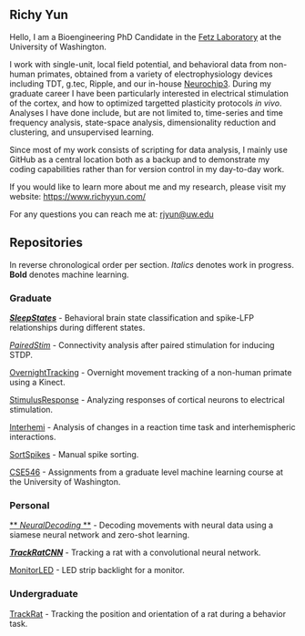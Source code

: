 ## Richy Yun

Hello, I am a Bioengineering PhD Candidate in the [Fetz Laboratory](https://depts.washington.edu/fetzweb/) at the University of Washington. 

I work with single-unit, local field potential, and behavioral data from non-human primates, obtained from a variety of electrophysiology devices including TDT, g.tec, Ripple, and our in-house [Neurochip3](https://depts.washington.edu/fetzweb/neurochip3.html). During my graduate career I have been particularly interested in electrical stimulation of the cortex, and how to optimized targetted plasticity protocols *in vivo*. Analyses I have done include, but are not limited to, time-series and time frequency analysis, state-space analysis, dimensionality reduction and clustering, and unsupervised learning.

Since most of my work consists of scripting for data analysis, I mainly use GitHub as a central location both as a backup and to demonstrate my coding capabilities rather than for version control in my day-to-day work.  

If you would like to learn more about me and my research, please visit my website: https://www.richyyun.com/

For any questions you can reach me at: rjyun@uw.edu


## Repositories
In reverse chronological order per section. *Italics* denotes work in progress. **Bold** denotes machine learning. 

### Graduate

[**_SleepStates_**](https://github.com/richyyun/SleepStates) - Behavioral brain state classification and spike-LFP relationships during different states.

[*PairedStim*](https://github.com/richyyun/PairedStim) - Connectivity analysis after paired stimulation for inducing STDP.

[OvernightTracking](https://github.com/richyyun/OvernightTracking) - Overnight movement tracking of a non-human primate using a Kinect.

[StimulusResponse](https://github.com/richyyun/StimulusResponse) - Analyzing responses of cortical neurons to electrical stimulation. 

[Interhemi](https://github.com/richyyun/Interhemi) - Analysis of changes in a reaction time task and interhemispheric interactions.

[SortSpikes](https://github.com/richyyun/SortSpikes) - Manual spike sorting.

[CSE546](https://github.com/richyyun/CSE546) - Assignments from a graduate level machine learning course at the University of Washington.

### Personal

[** *NeuralDecoding* **](https://github.com/richyyun/NeuralDecoding) - Decoding movements with neural data using a siamese neural network and zero-shot learning.

[**_TrackRatCNN_**](https://github.com/richyyun/TrackRatCNN) - Tracking a rat with a convolutional neural network.

[MonitorLED](https://github.com/richyyun/MonitorLED) - LED strip backlight for a monitor.

### Undergraduate

[TrackRat](https://github.com/richyyun/TrackRat) - Tracking the position and orientation of a rat during a behavior task.
